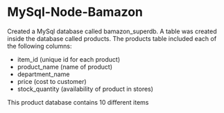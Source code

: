 # MySql-Node-Bamazon

Created a MySql database called bamazon_superdb.
A table was created inside the database called products.
The products table included each of the following columns:

* item_id (unique id for each product)
* product_name (name of product)
* department_name
* price (cost to customer)
* stock_quantity (availability of product in stores)

This product database contains 10 different items

